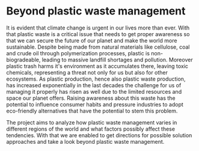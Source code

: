 # Beyond plastic waste management

It is evident that climate change is urgent in our lives more than ever. With that plastic waste is a critical issue that needs to get proper awareness so that we can secure the future of our planet and make the world more sustainable. Despite being made from natural materials like cellulose, coal and crude oil through polymerization processes, plastic is non-biogradeable, leading to massive landfill shortages and pollution. Moreover plastic trash harms it's environment as it accumulates there, leaving toxic chemicals, representing a threat not only for us but also for other ecosystems. As plastic production, hence also plastic waste production, has increased exponentially in the last decades the challenge for us of managing it properly has risen as well due to the limited resources and space our planet offers. Raising awareness about this waste has the potential to influence consumer habits and pressure industries to adopt eco-friendly alternatives that have the potential to stem this problem.

The project aims to analyze how plastic waste management varies in different regions of the world and what factors possibly affect these tendencies. With that we are enabled to get directions for possible solution approaches and take a look beyond plastic waste management.


```python

```
